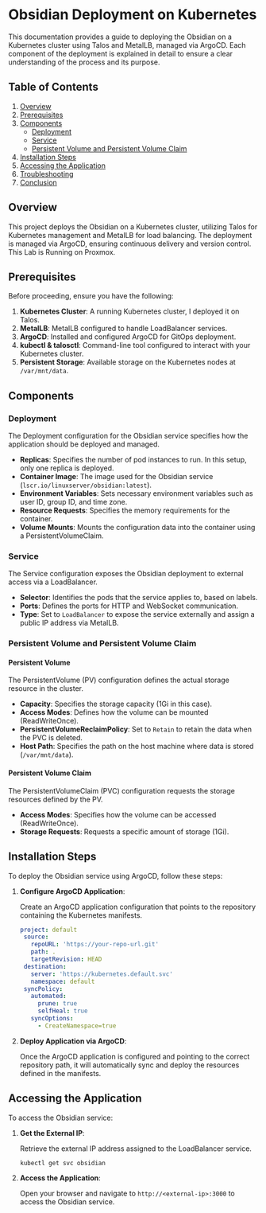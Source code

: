 # Obsidian Deployment on Kubernetes

This documentation provides a guide to deploying the Obsidian on a Kubernetes cluster using Talos and MetalLB, managed via ArgoCD. Each component of the deployment is explained in detail to ensure a clear understanding of the process and its purpose.

## Table of Contents

1. [Overview](#overview)
2. [Prerequisites](#prerequisites)
3. [Components](#components)
   - [Deployment](#deployment)
   - [Service](#service)
   - [Persistent Volume and Persistent Volume Claim](#persistent-volume-and-persistent-volume-claim)
4. [Installation Steps](#installation-steps)
5. [Accessing the Application](#accessing-the-application)
6. [Troubleshooting](#troubleshooting)
7. [Conclusion](#conclusion)

## Overview

This project deploys the Obsidian on a Kubernetes cluster, utilizing Talos for Kubernetes management and MetalLB for load balancing. The deployment is managed via ArgoCD, ensuring continuous delivery and version control. This Lab is Running on Proxmox. 

## Prerequisites

Before proceeding, ensure you have the following:

1. **Kubernetes Cluster**: A running Kubernetes cluster, I deployed it on Talos.
2. **MetalLB**: MetalLB configured to handle LoadBalancer services.
3. **ArgoCD**: Installed and configured ArgoCD for GitOps deployment.
4. **kubectl & talosctl**: Command-line tool configured to interact with your Kubernetes cluster.
5. **Persistent Storage**: Available storage on the Kubernetes nodes at `/var/mnt/data`.

## Components

### Deployment

The Deployment configuration for the Obsidian service specifies how the application should be deployed and managed. 

- **Replicas**: Specifies the number of pod instances to run. In this setup, only one replica is deployed.
- **Container Image**: The image used for the Obsidian service (`lscr.io/linuxserver/obsidian:latest`).
- **Environment Variables**: Sets necessary environment variables such as user ID, group ID, and time zone.
- **Resource Requests**: Specifies the memory requirements for the container.
- **Volume Mounts**: Mounts the configuration data into the container using a PersistentVolumeClaim.

### Service

The Service configuration exposes the Obsidian deployment to external access via a LoadBalancer.

- **Selector**: Identifies the pods that the service applies to, based on labels.
- **Ports**: Defines the ports for HTTP and WebSocket communication.
- **Type**: Set to `LoadBalancer` to expose the service externally and assign a public IP address via MetalLB.

### Persistent Volume and Persistent Volume Claim

#### Persistent Volume

The PersistentVolume (PV) configuration defines the actual storage resource in the cluster.

- **Capacity**: Specifies the storage capacity (1Gi in this case).
- **Access Modes**: Defines how the volume can be mounted (ReadWriteOnce).
- **PersistentVolumeReclaimPolicy**: Set to `Retain` to retain the data when the PVC is deleted.
- **Host Path**: Specifies the path on the host machine where data is stored (`/var/mnt/data`).

#### Persistent Volume Claim

The PersistentVolumeClaim (PVC) configuration requests the storage resources defined by the PV.

- **Access Modes**: Specifies how the volume can be accessed (ReadWriteOnce).
- **Storage Requests**: Requests a specific amount of storage (1Gi).

## Installation Steps

To deploy the Obsidian service using ArgoCD, follow these steps:

1. **Configure ArgoCD Application**:

   Create an ArgoCD application configuration that points to the repository containing the Kubernetes manifests.

   ```yaml
   project: default
    source:
      repoURL: 'https://your-repo-url.git'
      path: .
      targetRevision: HEAD
    destination:
      server: 'https://kubernetes.default.svc'
      namespace: default
    syncPolicy:
      automated:
        prune: true
        selfHeal: true
      syncOptions:
        - CreateNamespace=true
   ```


2. **Deploy Application via ArgoCD**:

   Once the ArgoCD application is configured and pointing to the correct repository path, it will automatically sync and deploy the resources defined in the manifests.

## Accessing the Application

To access the Obsidian service:

1. **Get the External IP**:

   Retrieve the external IP address assigned to the LoadBalancer service.

   ```bash
   kubectl get svc obsidian
   ```

2. **Access the Application**:

   Open your browser and navigate to `http://<external-ip>:3000` to access the Obsidian service.
